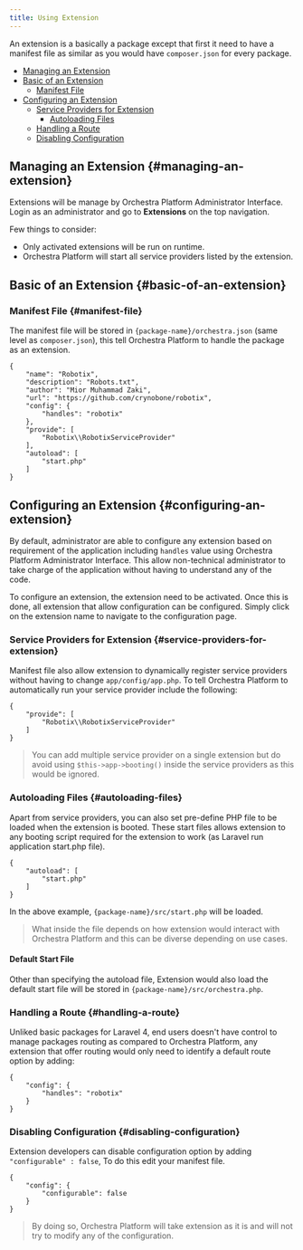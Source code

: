 ```yaml
---
title: Using Extension
---
```


An extension is a basically a package except that first it need to have a manifest file as similar as you would have `composer.json` for every package.

* [Managing an Extension](#managing-an-extension)
* [Basic of an Extension](#basic-of-an-extension)
  * [Manifest File](#manifest-file)
* [Configuring an Extension](#configuring-an-extension)
  * [Service Providers for Extension](#service-providers-for-extension)
    - [Autoloading Files](#autoloading-files)
  * [Handling a Route](#handling-a-route)
  * [Disabling Configuration](#disabling-configuration)

## Managing an Extension {#managing-an-extension}

Extensions will be manage by Orchestra Platform Administrator Interface. Login as an administrator and go to **Extensions** on the top navigation.

Few things to consider:

* Only activated extensions will be run on runtime.
* Orchestra Platform will start all service providers listed by the extension.

## Basic of an Extension {#basic-of-an-extension}

### Manifest File {#manifest-file}

The manifest file will be stored in `{package-name}/orchestra.json` (same level as `composer.json`), this tell Orchestra Platform to handle the package as an extension.

	{
		"name": "Robotix",
		"description": "Robots.txt",
		"author": "Mior Muhammad Zaki",
		"url": "https://github.com/crynobone/robotix",
		"config": {
			"handles": "robotix"
		},
		"provide": [
			"Robotix\\RobotixServiceProvider"
		],
		"autoload": [
			"start.php"
		]
	}

## Configuring an Extension {#configuring-an-extension}

By default, administrator are able to configure any extension based on requirement of the application including `handles` value using Orchestra Platform Administrator Interface. This allow non-technical administrator to take charge of the application without having to understand any of the code.

To configure an extension, the extension need to be activated. Once this is done, all extension that allow configuration can be configured. Simply click on the extension name to navigate to the configuration page.

### Service Providers for Extension {#service-providers-for-extension}

Manifest file also allow extension to dynamically register service providers without having to change `app/config/app.php`. To tell Orchestra Platform to automatically run your service provider include the following:

	{
		"provide": [
			"Robotix\\RobotixServiceProvider"
		]
	}

> You can add multiple service provider on a single extension but do avoid using `$this->app->booting()` inside the service providers as this would be ignored.

### Autoloading Files {#autoloading-files}

Apart from service providers, you can also set pre-define PHP file to be loaded when the extension is booted. These start files allows extension to any booting script required for the extension to work (as Laravel run application start.php file).

	{
		"autoload": [
			"start.php"
		]
	}

In the above example, `{package-name}/src/start.php` will be loaded.

> What inside the file depends on how extension would interact with Orchestra Platform and this can be diverse depending on use cases.

#### Default Start File

Other than specifying the autoload file, Extension would also load the default start file will be stored in `{package-name}/src/orchestra.php`.

### Handling a Route {#handling-a-route}

Unliked basic packages for Laravel 4, end users doesn't have control to manage packages routing as compared to Orchestra Platform, any extension that offer routing would only need to identify a default route option by adding:

	{
		"config": {
			"handles": "robotix"
		}
	}

### Disabling Configuration {#disabling-configuration}

Extension developers can disable configuration option by adding `"configurable" : false`, To do this edit your manifest file.

	{
		"config": {
			"configurable": false
		}
	}

> By doing so, Orchestra Platform will take extension as it is and will not try to modify any of the configuration.
